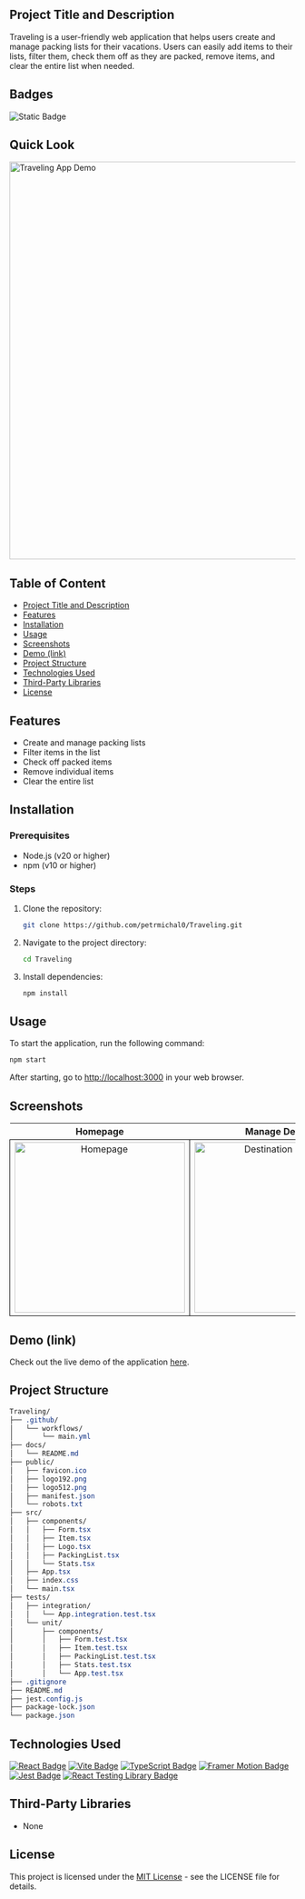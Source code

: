 ## Project Title and Description
Traveling is a user-friendly web application that helps users create and manage packing lists for their vacations. Users can easily add items to their lists, filter them, check them off as they are packed, remove items, and clear the entire list when needed.

## Badges
![Static Badge](https://img.shields.io/badge/status-online-brightgreen)

## Quick Look
<img src="https://github.com/user-attachments/assets/59c3f393-5f95-4d72-bb40-0d45dd9514a6" width="700"  alt="Traveling App Demo">

## Table of Content
- [Project Title and Description](#project-title-and-description)
- [Features](#features)
- [Installation](#installation)
- [Usage](#usage)
- [Screenshots](#screenshots)
- [Demo (link)](#demo-link)
- [Project Structure](#project-structure)
- [Technologies Used](#technologies-used)
- [Third-Party Libraries](#third-party-libraries)
- [License](#license)

## Features
- Create and manage packing lists
- Filter items in the list
- Check off packed items
- Remove individual items
- Clear the entire list

## Installation

### Prerequisites
- Node.js (v20 or higher)
- npm (v10 or higher)

### Steps

1. Clone the repository:
    ```bash
    git clone https://github.com/petrmichal0/Traveling.git
    ```

2. Navigate to the project directory:
    ```bash
    cd Traveling
    ```

3. Install dependencies:
    ```bash
    npm install
    ```

## Usage
To start the application, run the following command:
```bash
npm start
```

After starting, go to [http://localhost:3000](http://localhost:3000) in your web browser.

## Screenshots

<table>
  <tr>
    <th>Homepage</th>
    <th>Manage Details</th>
  </tr>
  <tr>
    <td style="border: 1px solid black; width: 310px; height: 310px; text-align: center;">
      <img src="https://github.com/user-attachments/assets/2af0a439-f8aa-4890-bf83-0407d1a0d018" width="300" height="300" alt="Homepage">   
    </td>
    <td style="border: 1px solid black; width: 310px; height: 310px; text-align: center;">
      <img src="https://github.com/user-attachments/assets/745a3558-32dd-400a-8c65-b5e7c01a12f4" width="300" height="300" alt="Destination Details">
    </td>
  </tr>

</table>

## Demo (link)

Check out the live demo of the application [here](https://travelinglist.netlify.app/).

## Project Structure

```css
Traveling/
├── .github/
│   └── workflows/
│       └── main.yml
├── docs/
│   └── README.md
├── public/
│   ├── favicon.ico
│   ├── logo192.png
│   ├── logo512.png
│   ├── manifest.json
│   └── robots.txt
├── src/
│   ├── components/
│   │   ├── Form.tsx
│   │   ├── Item.tsx
│   │   ├── Logo.tsx
│   │   ├── PackingList.tsx
│   │   └── Stats.tsx
│   ├── App.tsx
│   ├── index.css
│   └── main.tsx
├── tests/
│   ├── integration/
│   │   └── App.integration.test.tsx
│   └── unit/
│       ├── components/
│       │   ├── Form.test.tsx
│       │   ├── Item.test.tsx
│       │   ├── PackingList.test.tsx
│       │   ├── Stats.test.tsx
│       │   └── App.test.tsx
├── .gitignore
├── README.md
├── jest.config.js
├── package-lock.json
└── package.json
```

## Technologies Used

[![React Badge](https://img.shields.io/badge/-React-61DBFB?style=for-the-badge&labelColor=black&logo=react&logoColor=61DBFB)](#)
[![Vite Badge](https://img.shields.io/badge/-Vite-646CFF?style=for-the-badge&labelColor=black&logo=vite&logoColor=646CFF)](#)
[![TypeScript Badge](https://img.shields.io/badge/-TypeScript-3178C6?style=for-the-badge&labelColor=black&logo=typescript&logoColor=3178C6)](#)
[![Framer Motion Badge](https://img.shields.io/badge/-FramerMotion-BC4A97?style=for-the-badge&labelColor=black&logo=framer&logoColor=BC4A97)](#)
[![Jest Badge](https://img.shields.io/badge/-Jest-C21325?style=for-the-badge&labelColor=black&logo=jest&logoColor=C21325)](#)
[![React Testing Library Badge](https://img.shields.io/badge/-React%20Testing%20Library-E33332?style=for-the-badge&labelColor=black&logo=testing-library&logoColor=E33332)](#)

## Third-Party Libraries

* None

## License

This project is licensed under the [MIT License](https://opensource.org/licenses/MIT) - see the LICENSE file for details.

